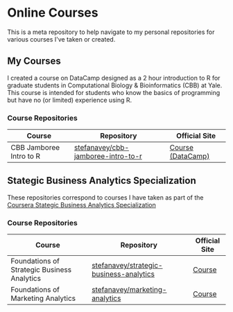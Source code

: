 # Online Courses

This is a meta repository to help navigate to my personal repositories for various courses I've taken or created.

## My Courses

I created a course on DataCamp designed as a 2 hour introduction to R for graduate students in Computational Biology & Bioinformatics (CBB) at Yale. This course is intended for students who know the basics of programming but have no (or limited) experience using R.

### Course Repositories
|Course | Repository | Official Site
|-------|------------|--------------|
CBB Jamboree Intro to R | [stefanavey/cbb-jamboree-intro-to-r](https://github.com/stefanavey/cbb-jamboree-intro-to-r) | [Course (DataCamp)](https://www.datacamp.com/courses/cbb-jamboree-intro-to-r) |

## Stategic Business Analytics Specialization

These repositories correspond to courses I have taken as part of the [Coursera Stategic Business Analytics Specialization](https://www.coursera.org/specializations/strategic-analytics)

### Course Repositories
|Course | Repository | Official Site
|-------|------------|--------------|
Foundations of Strategic Business Analytics | [stefanavey/strategic-business-analytics](https://github.com/stefanavey/strategic-business-analytics) | [Course](https://www.coursera.org/learn/strategic-business-analytics) |
Foundations of Marketing Analytics | [stefanavey/marketing-analytics](https://github.com/stefanavey/marketing-analytics) | [Course](https://www.coursera.org/learn/foundations-marketing-analytics) |



